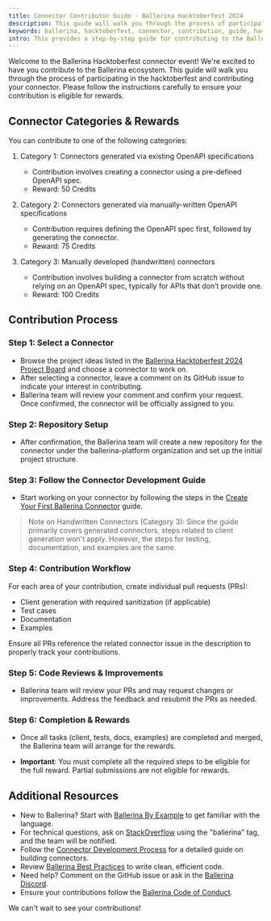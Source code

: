 ```yaml
---
title: Connector Contributor Guide - Ballerina Hacktoberfest 2024
description: This guide will walk you through the process of participating in the Ballerina Hacktoberfest connector event.
keywords: ballerina, hacktoberfest, connector, contribution, guide, hackathon
intro: This provides a step-by-step guide for contributing to the Ballerina Hacktoberfest connector event.
---
```


Welcome to the Ballerina Hacktoberfest connector event! We're excited to have you contribute to the Ballerina ecosystem. This guide will walk you through the process of participating in the hacktoberfest and contributing your connector. Please follow the instructions carefully to ensure your contribution is eligible for rewards.

## Connector Categories & Rewards

You can contribute to one of the following categories:

1. Category 1: Connectors generated via existing OpenAPI specifications
   - Contribution involves creating a connector using a pre-defined OpenAPI spec.
   - Reward: 50 Credits

2. Category 2: Connectors generated via manually-written OpenAPI specifications
   - Contribution requires defining the OpenAPI spec first, followed by generating the connector.
   - Reward: 75 Credits

3. Category 3: Manually developed (handwritten) connectors
   - Contribution involves building a connector from scratch without relying on an OpenAPI spec, typically for APIs that don’t provide one.
   - Reward: 100 Credits

## Contribution Process

### Step 1: Select a Connector

- Browse the project ideas listed in the [Ballerina Hacktoberfest 2024 Project Board](https://github.com/orgs/ballerina-platform/projects/376/views/5) and choose a connector to work on.
- After selecting a connector, leave a comment on its GitHub issue to indicate your interest in contributing.
- Ballerina team will review your comment and confirm your request. Once confirmed, the connector will be officially assigned to you.

### Step 2: Repository Setup

- After confirmation, the Ballerina team will create a new repository for the connector under the ballerina-platform organization and set up the initial project structure.

### Step 3: Follow the Connector Development Guide

- Start working on your connector by following the steps in the [Create Your First Ballerina Connector](https://ballerina.io/learn/how-to-create-your-first-ballerina-connector/) guide.

> Note on Handwritten Connectors (Category 3): Since the guide primarily covers generated connectors, steps related to client generation won't apply. However, the steps for testing, documentation, and examples are the same.

### Step 4: Contribution Workflow

For each area of your contribution, create individual pull requests (PRs):
- Client generation with required sanitization (if applicable)
- Test cases
- Documentation
- Examples

Ensure all PRs reference the related connector issue in the description to properly track your contributions.

### Step 5: Code Reviews & Improvements

- Ballerina team will review your PRs and may request changes or improvements. Address the feedback and resubmit the PRs as needed.

### Step 6: Completion & Rewards

- Once all tasks (client, tests, docs, examples) are completed and merged, the Ballerina team will arrange for the rewards.

- **Important**: You must complete all the required steps to be eligible for the full reward. Partial submissions are not eligible for rewards.

## Additional Resources

- New to Ballerina? Start with [Ballerina By Example](https://ballerina.io/learn/by-example/) to get familiar with the language.
- For technical questions, ask on [StackOverflow](https://stackoverflow.com/) using the "ballerina" tag, and the team will be notified.
- Follow the [Connector Development Process](https://github.com/ballerina-platform/ballerina-library/blob/main/docs/connector-development-process.md) for a detailed guide on building connectors.
- Review [Ballerina Best Practices](https://learn-ballerina.github.io/index.html) to write clean, efficient code.
- Need help? Comment on the GitHub issue or ask in the [Ballerina Discord](https://discord.gg/ballerinalang).
- Ensure your contributions follow the [Ballerina Code of Conduct](https://ballerina.io/community/code-of-conduct/).

We can't wait to see your contributions!
